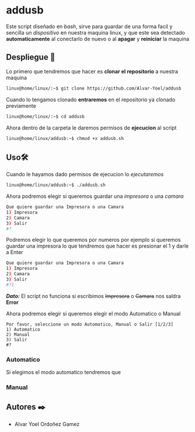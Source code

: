 # addusb
Este script diseñado en *bash*, sirve para guardar de una forma facil y sencilla un *dispositivo* en nuestra maquina linux, y que este sea detectado **automaticamente** al conectarlo de nuevo o al **apagar** y **reiniciar** la maquina

## Despliegue 🔧
Lo primero que tendremos que hacer es **clonar el repositorio** a nuestra maquina

```bash 
linux@home/linux/:~$ git clone https://github.com/Alvar-Yoel/addusb
```

Cuando lo tengamos clonado **entraremos** en el repositorio ya clonado previamente

```bash
linux@home/linux/:~$ cd addusb
```

Ahora dentro de la carpeta le daremos permisos de **ejecucion** al script

```bash 
linux@home/linux/addusb:~$ chmod +x addusb.sh
```

## Uso🛠️
Cuando le hayamos dado permisos de ejecucion lo *ejecutaremos*

```bash 
linux@home/linux/addusb:~$ ./addusb.sh
```

Ahora podremos elegir si queremos guardar una *impresora* o una *camara*
```bash
Que quiere guardar una Impresora o una Camara
1) Impresora
2) Camara
3) Salir
#?
``` 

Podremos elegir lo que queremos por numeros por ejemplo si queremos guardar una impresora lo que tendremos que hacer es presionar el 1 y darle a Enter
```bash
Que quiere guardar una Impresora o una Camara
1) Impresora
2) Camara
3) Salir
#?1
```
***Dato:*** El script no funciona si escribimos ~~Impresora~~ o ~~Camara~~ nos saldra **Error**

Ahora podremos elegir si queremos elegir el modo Automatico o Manual
``` 
Por favor, seleccione un modo Automatico, Manual o Salir [1/2/3]
1) Automatico
2) Manual
3) Salir
#?
```

### Automatico
Si elegimos el modo automatico tendremos que 

### Manual
## Autores ✒️
- Alvar Yoel Ordoñez Gamez
